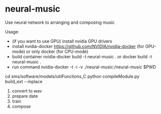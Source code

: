 # neural-music
Use neural network to arranging and composing music

Usage:
- (if you want to use GPU) install nvidia GPU drivers
- install nvidia-docker https://github.com/NVIDIA/nvidia-docker (for GPU-mode) or only docker (for CPU-mode)
- build container
nvidia-docker build -t neural-music .
or
docker build -t neural-music .
- run command nvidia-docker -t -i -v ./neural-music:/neural-music
$PWD

cd sms/software/models/utilFunctions_C
python compileModule.py build_ext --inplace

1) convert to wav
2) prepare date
3) train
4) compose

